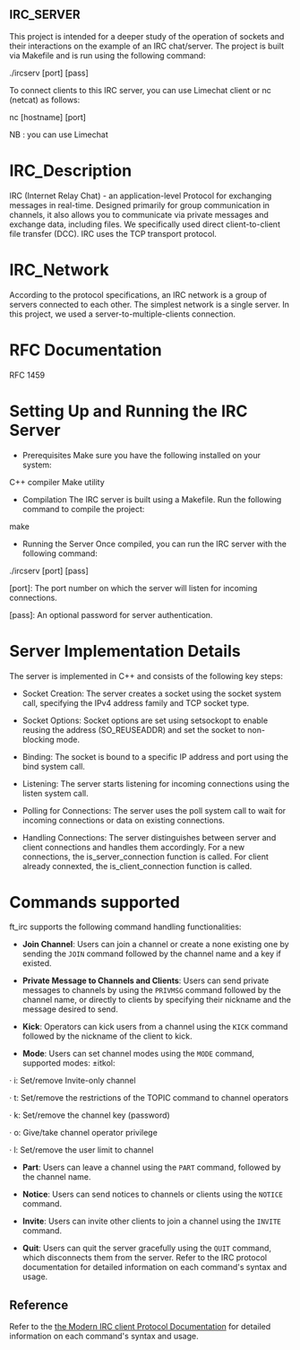 
## IRC_SERVER
This project is intended for a deeper study of the operation of sockets and their interactions on the example of an IRC chat/server.
The project is built via Makefile and is run using the following command:

./ircserv [port] [pass]

To connect clients to this IRC server, you can use Limechat client or nc (netcat) as follows:

nc [hostname] [port]

NB : you can use Limechat 

# IRC_Description
IRC (Internet Relay Chat) - an application-level Protocol for exchanging messages in real-time.
Designed primarily for group communication in channels, it also allows you to communicate via private messages and exchange data, including files. We specifically used direct client-to-client file transfer (DCC).
IRC uses the TCP transport protocol.

# IRC_Network
According to the protocol specifications, an IRC network is a group of servers connected to each other. The simplest network is a single server. In this project, we used a server-to-multiple-clients connection.

# RFC Documentation
RFC 1459

# Setting Up and Running the IRC Server

- Prerequisites
Make sure you have the following installed on your system:

C++ compiler
Make utility

- Compilation
The IRC server is built using a Makefile. 
Run the following command to compile the project:

make

- Running the Server
Once compiled, you can run the IRC server with the following command:

./ircserv [port] [pass]

[port]: The port number on which the server will listen for incoming connections.

[pass]: An optional password for server authentication.

# Server Implementation Details
The server is implemented in C++ and consists of the following key steps:

- Socket Creation:
The server creates a socket using the socket system call, specifying the IPv4 address family and TCP socket type.

- Socket Options:
Socket options are set using setsockopt to enable reusing the address (SO_REUSEADDR) and set the socket to non-blocking mode.

- Binding:
The socket is bound to a specific IP address and port using the bind system call.

- Listening:
The server starts listening for incoming connections using the listen system call.

- Polling for Connections:
The server uses the poll system call to wait for incoming connections or data on existing connections.

- Handling Connections:
The server distinguishes between server and client connections and handles them accordingly.
For a new connections, the is_server_connection function is called.
For client already connexted, the is_client_connection function is called.

# Commands supported

ft_irc supports the following command handling functionalities:

- **Join Channel**: Users can join a channel or create a none existing one by sending the `JOIN` command followed by the channel name and a key if existed.
  
- **Private Message to Channels and Clients**: Users can send private messages to channels by using the `PRIVMSG` command followed by the channel name, or directly to clients by specifying their nickname and the message desired to send.

- **Kick**: Operators can kick users from a channel using the `KICK` command followed by the nickname of the client to kick.
  
- **Mode**: Users can set channel modes using the `MODE` command, supported modes: ±itkol:
  
· i: Set/remove Invite-only channel

· t: Set/remove the restrictions of the TOPIC command to channel operators

· k: Set/remove the channel key (password)

· o: Give/take channel operator privilege

· l: Set/remove the user limit to channel

- **Part**: Users can leave a channel using the `PART` command, followed by the channel name.
  
- **Notice**: Users can send notices to channels or clients using the `NOTICE` command.
  
- **Invite**: Users can invite other clients to join a channel using the `INVITE` command.
  
- **Quit**: Users can quit the server gracefully using the `QUIT` command, which disconnects them from the server.
Refer to the IRC protocol documentation for detailed information on each command's syntax and usage.

## Reference
Refer to the [the Modern IRC client Protocol Documentation](https://modern.ircdocs.horse/) for detailed information on each command's syntax and usage.

